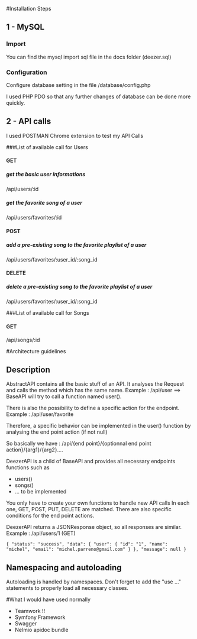 #Installation Steps

## 1 - MySQL 

### Import
You can find the mysql import sql file in the docs folder (deezer.sql)

### Configuration
Configure database setting in the file /database/config.php

I used PHP PDO so that any further changes of database can be done more quickly.


## 2 - API calls

I used POSTMAN Chrome extension to test my API Calls

###List of available call for Users

#### GET

##### get the basic user informations
/api/users/:id 

##### get the favorite song of a user
/api/users/favorites/:id 

#### POST
##### add a pre-existing song to the favorite playlist of a user
/api/users/favorites/:user_id/:song_id

#### DELETE
##### delete a pre-existing song to the favorite playlist of a user
/api/users/favorites/:user_id/:song_id

###List of available call for Songs

#### GET
/api/songs/:id

#Architecture guidelines

## Description
AbstractAPI contains all the basic stuff of an API. It analyses the Request and calls the method
which has the same name. Example : /api/user ==> BaseAPI will try to call a function named user().

There is also the possibility to define a specific action for the endpoint.
Example : /api/user/favorite

Therefore, a specific behavior can be implemented in the user() function by analysing the end point action (if not null)

So basically we have : /api/{end point}/{optionnal end point action}/{arg1}/{arg2}....

DeezerAPI is a child of BaseAPI and provides all necessary endpoints functions such as
+ users()
+ songs()
+ ... to be implemented

You only have to create your own functions to handle new API calls
In each one, GET, POST, PUT, DELETE are matched. 
There are also specific conditions for the end point actions.


DeezerAPI returns a JSONResponse object, so all responses are similar.
Example : /api/users/1 (GET)

`
{
  "status": "success",
  "data": {
    "user": {
      "id": "1",
      "name": "michel",
      "email": "michel.parreno@gmail.com"
    }
  },
  "message": null
}
`


## Namespacing and autoloading
Autoloading is handled by namespaces. Don't forget to add the "use ..." statements to properly load all necessary classes.


#What I would have used normally
+ Teamwork !!
+ Symfony Framework
+ Swagger
+ Nelmio apidoc bundle